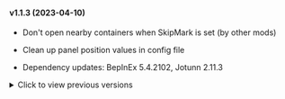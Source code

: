#### v1.1.3 (2023-04-10)

* Don't open nearby containers when SkipMark is set (by other mods)

* Clean up panel position values in config file

* Dependency updates: BepInEx 5.4.2102, Jotunn 2.11.3

<details>
<summary>Click to view previous versions</summary>
	
* **v1.1.2** (2023-03-15)

	* Dependency updates: BepInEx 5.4.21, Jotunn 2.11.0

	* Fix panel size calculation

	* Save panel positions as Vector2 instead of Vector3

* **v1.1.1** (2023-03-13)

	* Fix mod breaking after logging out and then starting/joining another game

	* Store panel positions in config instead of hidden away in player preferences

	* Clamp panel to screen boundaries after restoring its position

	* Fix error that sometimes appears when logging out or quitting the game

	* Fix error that can occur when `Ctrl+Click`-ing an empty cell in one of the the inventory grids

	* Use the position of the chest you're opening, instead of the position of your character, when searching for nearby chests

	* Order chests by weight so empty ones show up last

	* Add config option `NearbyChestRadius` to set how far away to look for chests for

	* Fix a compatibility issue whereby the Take All button would stop working if another mod added more buttons to the container panel

* **v1.1.0** (2023-03-11)

	* Fix error when placing a new chest

	* Fix a HarmonyX warning that occurs when loading XStorage; this was caused by a library I use locally to manage documentation, but XStorage does not ship with this library.

	* Fix being able to rename chests that are protected by a ward

	* UI overhaul: 
	
		* You can now drag the XStorage panel 

		* You can set the maximum panel size in XStorage's config file using MaxColumns and MaxRows. Default value is 2 columns by 3 rows. XStorage will still restrict the size by what fits on your screen.

		* XStorage will store the position of the panel per grid size when you close the panel, so that next time you open a panel of the same size, it will be restored to that position on the screen.

	* Many code improvements and optimisations

* **v1.0.2** (2023-03-02)

	* Fix tooltips not always being fully visible

	* Fix tooltips sometimes escaping the mouse pointer

	* Reworked a large portion of the containers panel UI

* **v1.0.1** (2023-02-28)

	* Remove "valheim.exe" check as it stops dedicated servers from loading the mod.

* **v1.0.0** (2023-02-28)

	* Initial release

</details>


